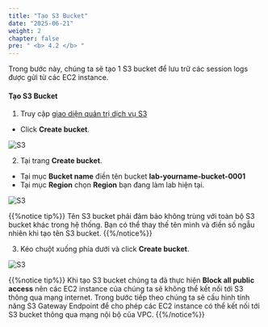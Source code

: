 ```yaml
---
title: "Tạo S3 Bucket"
date: "2025-06-21"
weight: 2
chapter: false
pre: " <b> 4.2 </b> "
---
```


Trong bước này, chúng ta sẽ tạo 1 S3 bucket để lưu trữ các session logs được gửi từ các EC2 instance.

#### Tạo **S3 Bucket**

1. Truy cập [giao diện quản trị dịch vụ S3](https://s3.console.aws.amazon.com/s3/home)

- Click **Create bucket**.

![S3](/images/4.s3/005-s3.png)

2. Tại trang **Create bucket**.

- Tại mục **Bucket name** điền tên bucket **lab-yourname-bucket-0001**
- Tại mục **Region** chọn **Region** bạn đang làm lab hiện tại.

![S3](/images/4.s3/006-s3.png)

{{%notice tip%}}
Tên S3 bucket phải đảm bảo không trùng với toàn bộ S3 bucket khác trong hệ thống. Bạn có thể thay thế tên mình và điền số ngẫu nhiên khi tạo tên S3 bucket.
{{%/notice%}}

3. Kéo chuột xuống phía dưới và click **Create bucket**.

![S3](/images/4.s3/007-s3.png)

{{%notice tip%}}
Khi tạo S3 bucket chúng ta đã thực hiện **Block all public access** nên các EC2 instance của chúng ta sẽ không thể kết nối tới S3 thông qua mạng internet.
Trong bước tiếp theo chúng ta sẽ cấu hình tính năng S3 Gateway Endpoint để cho phép các EC2 instance có thể kết nối tới S3 bucket thông qua mạng nội bộ của VPC.
{{%/notice%}}
